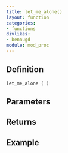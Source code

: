 ```yaml
---
title: let_me_alone()
layout: function
categories:
- functions
divlikes:
- bennugd
module: mod_proc
---
```


## Definition

    let_me_alone ( )

## Parameters

## Returns

## Example
